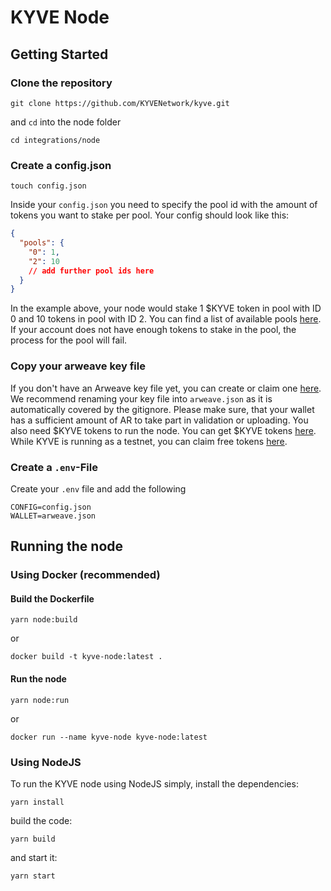 # KYVE Node

## Getting Started

### Clone the repository

```
git clone https://github.com/KYVENetwork/kyve.git
```

and `cd` into the node folder

```
cd integrations/node
```

### Create a config.json

```
touch config.json
```

Inside your `config.json` you need to specify the pool id with the amount of tokens you want to stake per pool.
Your config should look like this:

```json
{
  "pools": {
    "0": 1,
    "2": 10
    // add further pool ids here
  }
}
```

In the example above, your node would stake 1 $KYVE token in pool with ID 0 and 10 tokens in pool with ID 2.
You can find a list of available pools [here](https://kyve.network/gov/pools). If your account does not have enough tokens to stake in the pool,
the process for the pool will fail.

### Copy your arweave key file

If you don't have an Arweave key file yet, you can create or claim one [here](https://arweave.org).
We recommend renaming your key file into `arweave.json` as it is automatically covered
by the gitignore. Please make sure, that your wallet has a sufficient amount of AR to take part in validation or uploading.
You also need $KYVE tokens to run the node. You can get $KYVE tokens [here](https://kyve.network/gov/tokens).
While KYVE is running as a testnet, you can claim free tokens [here](https://kyve.network/gov/tokens).

### Create a `.env`-File

Create your `.env` file and add the following

```
CONFIG=config.json
WALLET=arweave.json
```

## Running the node

### Using Docker (recommended)

#### Build the Dockerfile

```
yarn node:build
```

or

```
docker build -t kyve-node:latest .
```

#### Run the node

```
yarn node:run
```

or

```
docker run --name kyve-node kyve-node:latest
```

### Using NodeJS

To run the KYVE node using NodeJS simply,
install the dependencies:

```
yarn install
```

build the code:

```
yarn build
```

and start it:

```
yarn start
```

